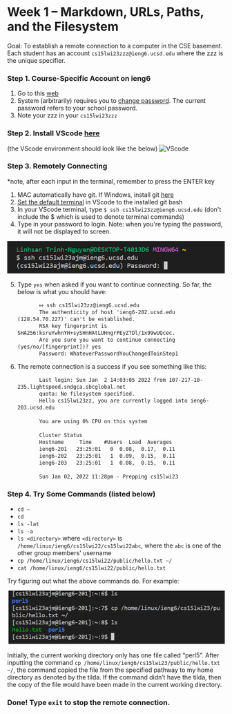 # Week 1 – Markdown, URLs, Paths, and the Filesystem

Goal: To establish a remote connection to a computer in the CSE basement. Each student has an account `cs15lwi23zzz@ieng6.ucsd.edu` where the zzz is the unique specifier. 

### Step 1. Course-Specific Account on ieng6
1. Go to this [web](https://sdacs.ucsd.edu/~icc/index.php)
2. System (arbitrarily) requires you to [change password](https://docs.google.com/document/d/1hs7CyQeh-MdUfM9uv99i8tqfneos6Y8bDU0uhn1wqho/edit). The current password refers to your school password.
3. Note your zzz in your `cs15lwi23zzz`

### Step 2. Install VScode [here](https://code.visualstudio.com/)
(the VScode environment should look like the below)
![VScode](https://ucsd-cse15l-w23.github.io/images/vscode.png)

### Step 3. Remotely Connecting
*note, after each input in the terminal, remember to press the ENTER key
1. MAC automatically have git. If Windows, install git [here](https://gitforwindows.org/)
2. [Set the default terminal](https://stackoverflow.com/a/50527994) in VScode to the installed git bash
3. In your VScode terminal, type `$ ssh cs15lwi23zz@ieng6.ucsd.edu`
(don't include the $ which is used to denote terminal commands)
4. Type in your password to login. Note: when you're typing the password, it will not be displayed to screen.

![login](login.png)

5. Type `yes` when asked if you want to continue connecting. So far, the below is what you should have:

              ⤇ ssh cs15lwi23zz@ieng6.ucsd.edu
              The authenticity of host 'ieng6-202.ucsd.edu (128.54.70.227)' can't be established.
              RSA key fingerprint is SHA256:ksruYwhnYH+sySHnHAtLUHngrPEyZTDl/1x99wUQcec.
              Are you sure you want to continue connecting (yes/no/[fingerprint])? yes
              Password: WhateverPasswordYouChangedToinStep1
              
7. The remote connection is a success if you see something like this:

              Last login: Sun Jan  2 14:03:05 2022 from 107-217-10-235.lightspeed.sndgca.sbcglobal.net
              quota: No filesystem specified.
              Hello cs15lwi23zz, you are currently logged into ieng6-203.ucsd.edu

              You are using 0% CPU on this system

              Cluster Status 
              Hostname     Time    #Users  Load  Averages  
              ieng6-201   23:25:01   0  0.08,  0.17,  0.11
              ieng6-202   23:25:01   1  0.09,  0.15,  0.11
              ieng6-203   23:25:01   1  0.08,  0.15,  0.11

              Sun Jan 02, 2022 11:28pm - Prepping cs15lwi23
              
### Step 4. Try Some Commands (listed below)
- `cd ~`
- `cd`
- `ls -lat`
- `ls -a`
- `ls <directory>` where `<directory>` is
`/home/linux/ieng6/cs15lwi22/cs15lwi22abc`, where the `abc` is one of the other
group members' username
- `cp /home/linux/ieng6/cs15lwi22/public/hello.txt ~/`
- `cat /home/linux/ieng6/cs15lwi22/public/hello.txt`

Try figuring out what the above commands do. For example:
  
![command](command.png)
  
Initially, the current working directory only has one file called “perl5”. After inputting the command `cp /home/linux/ieng6/cs15lwi23/public/hello.txt ~/`, the command copied the file from the specified pathway to my home directory as denoted by the tilda. If the command didn’t have the tilda, then the copy of the file would have been made in the current working directory. 

### Done! Type `exit` to stop the remote connection.
